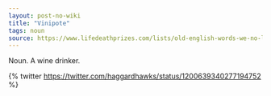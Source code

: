 ```yaml
---
layout: post-no-wiki
title: "Vinipote"
tags: noun
source: https://www.lifedeathprizes.com/lists/old-english-words-we-no-longer-use-17935
---
```

Noun. A wine drinker.

{% twitter https://twitter.com/haggardhawks/status/1200639340277194752 %}
